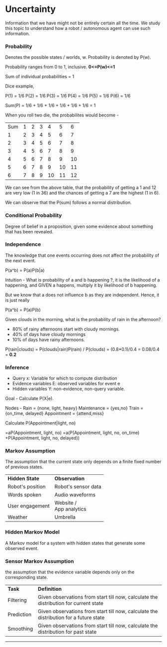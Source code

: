 # Uncertainty

Information that we have might not be entirely certain all the time. We study this topic to understand how a robot / autonomous agent can use such information.

### Probability

Denotes the possible states / worlds, w.
Probability is denoted by P(w).

Probability ranges from 0 to 1, inclusive. <b>0<=P(w)<=1</b>

Sum of individual probabilities = 1

Dice example,

P(1) = 1/6
P(2) = 1/6
P(3) = 1/6
P(4) = 1/6
P(5) = 1/6
P(6) = 1/6


Sum(P) = 1/6 + 1/6 + 1/6 + 1/6 + 1/6 + 1/6 = 1

When you roll two die, the probabilites would become - 

<table>
    <tr>
        <td>Sum</td>
        <td>1</td>
        <td>2</td>
        <td>3</td>
        <td>4</td>
        <td>5</td>
        <td>6</td>
    </tr>
    <tr>
        <td>1</td>
        <td>2</td>
        <td>3</td>
        <td>4</td>
        <td>5</td>
        <td>6</td>
        <td>7</td>
    </tr>
    <tr>
        <td>2</td>
        <td>3</td>
        <td>4</td>
        <td>5</td>
        <td>6</td>
        <td>7</td>
        <td>8</td>
    </tr>
    <tr>
        <td>3</td>
        <td>4</td>
        <td>5</td>
        <td>6</td>
        <td>7</td>
        <td>8</td>
        <td>9</td>
    </tr>
    <tr>
        <td>4</td>
        <td>5</td>
        <td>6</td>
        <td>7</td>
        <td>8</td>
        <td>9</td>
        <td>10</td>
    </tr>
    <tr>
        <td>5</td>
        <td>6</td>
        <td>7</td>
        <td>8</td>
        <td>9</td>
        <td>10</td>
        <td>11</td>
    </tr>
    <tr>
        <td>6</td>
        <td>7</td>
        <td>8</td>
        <td>9</td>
        <td>10</td>
        <td>11</td>
        <td>12</td>
    </tr>
</table>

We can see from the above table, that the probability of getting a 1 and 12 are very low (1 in 36) and the chances of getting a 7 are the highest (1 in 6).


We can observe that the P(sum) follows a normal distribution.

### Conditional Probability 

Degree of belief in a proposition, given some evidence about something that has been revealed.


### Independence

The knowledge that one events occurring does not affect the probability of the next event.

P(a^b) = P(a)P(b|a)

Intuition - What is probability of a and b happening ?, it is the likelihood of a happening, and GIVEN a happens, multiply it by likelihood of b happening.

But we know that a does not influence b as they are independent. Hence, it is just really

P(a^b) = P(a)P(b)

Given clouds in the morning, what is the probability of rain in the afternoon?

* 80% of rainy afternoons start with cloudy mornings.
* 40% of days have cloudy mornings
* 10% of days have rainy afternoons.

P(rain|clouds) = P(clouds|rain)P(rain) / P(clouds)
               = (0.8*0.1)/0.4
               =  0.08/0.4
               = <b>0.2</b>

### Inference

* Query x: Variable for which to compute distribution
* Evidence variables E: observed variables for event e
* Hidden variables Y: non-evidence, non-query variable.

Goal - Calculate P(X|e).

Nodes - 
Rain = {none, light, heavy}
Maintenance = {yes,no}
Train = {on_time, delayed}
Appointment = {attend,miss}

Calculate P(Appointment|light, no)


=aP(Appointment, light, no)
=a(P(Appointment, light, no, on_time) +P(Appointment, light, no, delayed))


### Markov Assumption

The assumption that the current state only depends on a finite fixed number of previous states.

<table>
    <tr>
        <td><b>Hidden State</b></td>
        <td><b>Observation</b></td>
    </tr>
    <tr>
        <td>Robot's position</td>
        <td>Robot's sensor data</td>
    </tr>
    <tr>
        <td>Words spoken</td>
        <td>Audio waveforms</td>
    </tr>
    <tr>
        <td>User engagement</td>
        <td>Website / <br>App analytics</td>
    </tr><tr>
        <td>Weather</td>
        <td>Umbrella</td>
    </tr>
</table>

### Hidden Markov Model

A Markov model for a system with hidden states that generate some observed event.

### Sensor Markov Assumption

the assumption that the evidence variable depends only on the corresponding state.

<table>
    <tr>
        <td><b>Task</b></td>
        <td><b>Definition</b></td>
    </tr>
    <tr>
        <td>Filtering</td>
        <td>
            Given observations from start till now, calculate the distribution for current state
        </td>
    </tr>
    <tr>
        <td>Prediction</td>
        <td>Given observations from start till now, calculate the distribution for a future state</td>
    </tr>
    <tr>
        <td>Smoothing</td>
        <td>Given observations from start till now, calculate the distribution for past state</td>
    </tr>
</table>

<hr>
